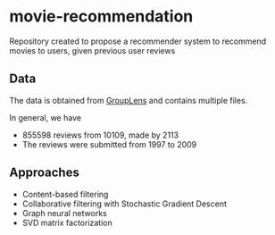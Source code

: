 # movie-recommendation

Repository created to propose a recommender system to recommend movies to users, given previous user reviews

## Data

The data is obtained from [GroupLens](https://grouplens.org/datasets/hetrec-2011/) and contains multiple files.

In general, we have 

* 855598 reviews from 10109, made by 2113
* The reviews were submitted from 1997 to 2009

## Approaches

* Content-based filtering 
* Collaborative filtering with Stochastic Gradient Descent 
* Graph neural networks
* SVD matrix factorization